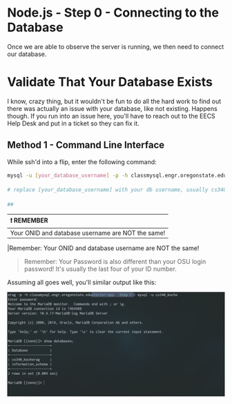 # Node.js - Step 0 - Connecting to the Database
Once we are able to observe the server is running, we then need to connect our database.

# Validate That Your Database Exists

I know, crazy thing, but it wouldn't be fun to do all the hard work to find out there was actually an issue with your database, like not existing. Happens though. If you run into an issue here, you'll have to reach out to the EECS Help Desk and put in a ticket so they can fix it.

## Method 1 - Command Line Interface

While ssh'd into a flip, enter the following command:

```bash
mysql -u [your_database_username] -p -h classmysql.engr.oregonstate.edu

# replace [your_database_username] with your db username, usually cs340_[your_onid]

## 
```

|:exclamation: REMEMBER|
|:--------------|
|Your ONID and database username are NOT the same!|

|Remember: Your ONID and database username are NOT the same!

> Remember: Your Password is also different than your OSU login password! It's usually the last four of your ID number.

Assuming all goes well, you'll similar output like this:

![logged into mysql via cli](./assets/database-cli.png)


